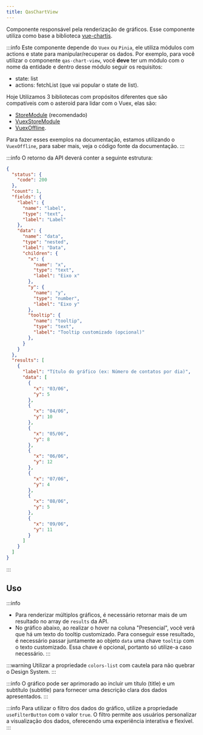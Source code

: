 ```yaml
---
title: QasChartView
---
```


Componente responsável pela renderização de gráficos. Esse componente utiliza como base a biblioteca [vue-chartjs](https://vue-chartjs.org/).

<doc-api file="chart-view/QasChartView" name="QasChartView" />

:::info
Este componente depende do `Vuex` ou `Pinia`, ele utiliza módulos com actions e state para manipular/recuperar os dados. Por exemplo, para você utilizar o componente `qas-chart-view`, você **deve** ter um módulo com o nome da entidade e dentro desse módulo seguir os requisitos:
- state: list
- actions: fetchList (que vai popular o state de list).

Hoje Utilizamos 3 bibliotecas com propósitos diferentes que são compatíveis com o asteroid para lidar com o Vuex, elas são:
- [StoreModule](https://github.com/bildvitta/store-module) (recomendado)
- [VuexStoreModule](https://github.com/bildvitta/vuex-store-module)
- [VuexOffline](https://github.com/bildvitta/vuex-offline).

Para fazer esses exemplos na documentação, estamos utilizando o `VuexOffline`, para saber mais, veja o código fonte da documentação.
:::

:::info
O retorno da API deverá conter a seguinte estrutura:

```json
{
  "status": {
    "code": 200
  },
  "count": 1,
  "fields": {
    "label": {
      "name": "label",
      "type": "text",
      "label": "Label"
    },
    "data": {
      "name": "data",
      "type": "nested",
      "label": "Data",
      "children": {
        "x": {
          "name": "x",
          "type": "text",
          "label": "Eixo x"
        },
        "y": {
          "name": "y",
          "type": "number",
          "label": "Eixo y"
        },
        "tooltip": {
          "name": "tooltip",
          "type": "text",
          "label": "Tooltip customizado (opcional)"
        },
      }
    }
  },
  "results": [
    {
      "label": "Título do gráfico (ex: Número de contatos por dia)",
      "data": [
        {
          "x": "03/06",
          "y": 5
        },
        {
          "x": "04/06",
          "y": 10
        },
        {
          "x": "05/06",
          "y": 8
        },
        {
          "x": "06/06",
          "y": 12
        },
        {
          "x": "07/06",
          "y": 4
        },
        {
          "x": "08/06",
          "y": 5
        },
        {
          "x": "09/06",
          "y": 11
        }
      ]
    }
  ]
}
```
:::

## Uso
<doc-example file="QasChartView/Bar" title="Gráfico de barra" />
<doc-example file="QasChartView/Doughnut" title="Gráfico de rosquinha" />
<doc-example file="QasChartView/Line" title="Gráfico de linha" />

:::info
- Para renderizar múltiplos gráficos, é necessário retornar mais de um resultado no array de `results` da API.
- No gráfico abaixo, ao realizar o hover na coluna "Presencial", você verá que há um texto do tooltip customizado. Para conseguir esse resultado, é necessário passar juntamente ao objeto `data` uma chave `tooltip` com o texto customizado. Essa chave é opcional, portanto só utilize-a caso necessário.
:::
<doc-example file="QasChartView/MultipleResults" title="Múltiplos gráficos" />

:::warning
Utilizar a propriedade `colors-list` com cautela para não quebrar o Design System.
:::
<doc-example file="QasChartView/WithCustomColors" title="Gráfico com cores personalizadas" />

:::info
O gráfico pode ser aprimorado ao incluir um título (title) e um subtítulo (subtitle) para fornecer uma descrição clara dos dados apresentados.
:::
<doc-example file="QasChartView/WithHeader" title="Com título e subtítulo" />

:::info
Para utilizar o filtro dos dados do gráfico, utilize a propriedade `useFilterButton` com o valor `true`. O filtro permite aos usuários personalizar a visualização dos dados, oferecendo uma experiência interativa e flexível.
:::
<doc-example file="QasChartView/WithFilter" title="Com filtro" />

<doc-example file="QasChartView/BeforeFetch" title="Utilizando a propriedade beforeFetch" />
